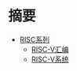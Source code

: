 # 摘要

* [RISC系列](1_RISC-V_Compile/README.md)
    * [RISC-V汇编](1_RISC-V_Compile/1.md)
    * [RISC-V系统](1_RISC-V_Compile/2.md)
